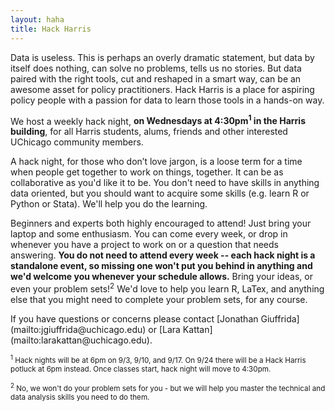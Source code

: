 ```yaml
---
layout: haha
title: Hack Harris
---
```


Data is useless. This is perhaps an overly dramatic statement, but data by itself does nothing, can solve no problems, tells us no stories. But data paired with the right tools, cut and reshaped in a smart way, can be an awesome asset for policy practitioners. Hack Harris is a place for aspiring policy people with a passion for data to learn those tools in a hands-on way.

We host a weekly hack night, <b>on Wednesdays at 4:30pm<sup>1</sup> in the Harris building</b>, for all Harris students, alums, friends and other interested UChicago community members. 

A hack night, for those who don’t love jargon, is a loose term for a time when people get together to work on things, together. It can be as collaborative as you'd like it to be. You don't need to have skills in anything data oriented, but you should want to acquire some skills (e.g. learn R or Python or Stata). We'll help you do the learning. 

Beginners and experts both highly encouraged to attend! Just bring your laptop and some enthusiasm. You can come every week, or drop in whenever you have a project to work on or a question that needs answering. <b>You do not need to attend every week -- each hack night is a standalone event, so missing one won't put you behind in anything and we'd welcome you whenever your schedule allows.</b> Bring your ideas, or even your problem sets!<sup>2</sup> We'd love to help you learn R, LaTex, and anything else that you might need to complete your problem sets, for any course.

<p>If you have questions or concerns please contact [Jonathan Giuffrida](mailto:jgiuffrida@uchicago.edu) or [Lara Kattan](mailto:larakattan@uchicago.edu).

<small><sup>1</sup> Hack nights will be at 6pm on 9/3, 9/10, and 9/17. On 9/24 there will be a Hack Harris potluck at 6pm instead. Once classes start, hack night will move to 4:30pm.</small> 

<small><sup>2</sup> No, we won't do your problem sets for you - but we will help you master the technical and data analysis skills you need to do them.</small>

